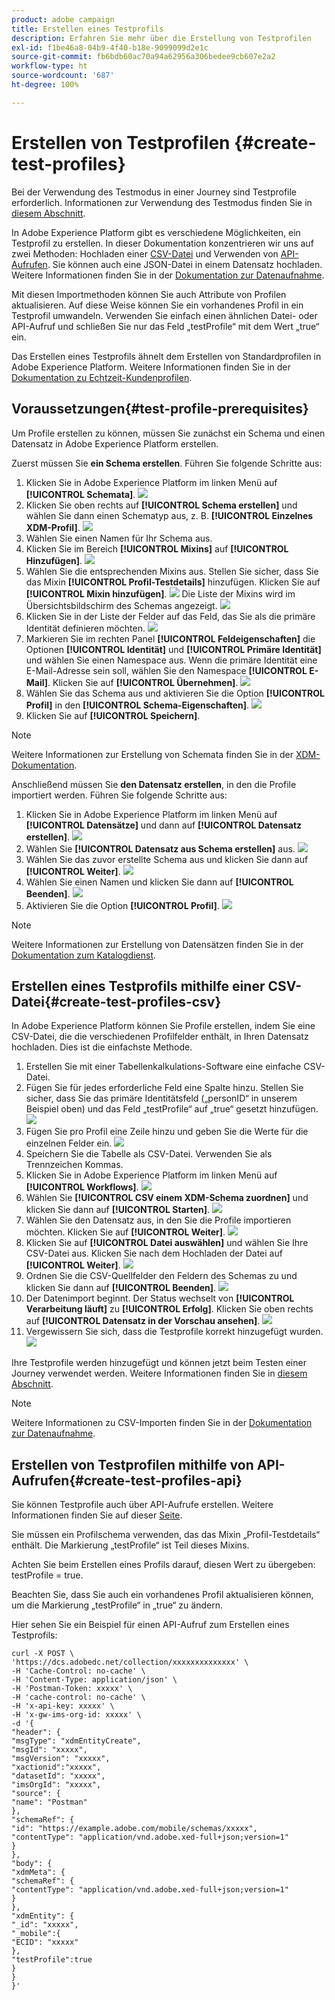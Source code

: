```yaml
---
product: adobe campaign
title: Erstellen eines Testprofils
description: Erfahren Sie mehr über die Erstellung von Testprofilen
exl-id: f1be46a8-04b9-4f40-b18e-9099099d2e1c
source-git-commit: fb6bdb60ac70a94a62956a306bedee9cb607e2a2
workflow-type: ht
source-wordcount: '687'
ht-degree: 100%

---
```


# Erstellen von Testprofilen {#create-test-profiles}

Bei der Verwendung des Testmodus in einer Journey sind Testprofile erforderlich. Informationen zur Verwendung des Testmodus finden Sie in [diesem Abschnitt](../building-journeys/testing-the-journey.md).

In Adobe Experience Platform gibt es verschiedene Möglichkeiten, ein Testprofil zu erstellen. In dieser Dokumentation konzentrieren wir uns auf zwei Methoden: Hochladen einer [CSV-Datei](../building-journeys/creating-test-profiles.md#create-test-profiles-csv) und Verwenden von [API-Aufrufen](../building-journeys/creating-test-profiles.md#create-test-profiles-api). Sie können auch eine JSON-Datei in einem Datensatz hochladen. Weitere Informationen finden Sie in der [Dokumentation zur Datenaufnahme](https://experienceleague.adobe.com/docs/experience-platform/ingestion/tutorials/ingest-batch-data.html?lang=de#add-data-to-dataset).

Mit diesen Importmethoden können Sie auch Attribute von Profilen aktualisieren. Auf diese Weise können Sie ein vorhandenes Profil in ein Testprofil umwandeln. Verwenden Sie einfach einen ähnlichen Datei- oder API-Aufruf und schließen Sie nur das Feld „testProfile“ mit dem Wert „true“ ein.

Das Erstellen eines Testprofils ähnelt dem Erstellen von Standardprofilen in Adobe Experience Platform. Weitere Informationen finden Sie in der [Dokumentation zu Echtzeit-Kundenprofilen](https://experienceleague.adobe.com/docs/experience-platform/profile/home.html?lang=de).

## Voraussetzungen{#test-profile-prerequisites}

Um Profile erstellen zu können, müssen Sie zunächst ein Schema und einen Datensatz in Adobe Experience Platform erstellen.

Zuerst müssen Sie **ein Schema erstellen**. Führen Sie folgende Schritte aus:

1. Klicken Sie in Adobe Experience Platform im linken Menü auf **[!UICONTROL Schemata]**.
   ![](../assets/test-profiles-0.png)
1. Klicken Sie oben rechts auf **[!UICONTROL Schema erstellen]** und wählen Sie dann einen Schematyp aus, z. B. **[!UICONTROL Einzelnes XDM-Profil]**.
   ![](../assets/test-profiles-1.png)
1. Wählen Sie einen Namen für Ihr Schema aus.
1. Klicken Sie im Bereich **[!UICONTROL Mixins]** auf **[!UICONTROL Hinzufügen]**.
   ![](../assets/test-profiles-1-bis.png)
1. Wählen Sie die entsprechenden Mixins aus. Stellen Sie sicher, dass Sie das Mixin **[!UICONTROL Profil-Testdetails]** hinzufügen. Klicken Sie auf **[!UICONTROL Mixin hinzufügen]**.
   ![](../assets/test-profiles-1-ter.png)
Die Liste der Mixins wird im Übersichtsbildschirm des Schemas angezeigt.
   ![](../assets/test-profiles-2.png)
1. Klicken Sie in der Liste der Felder auf das Feld, das Sie als die primäre Identität definieren möchten.
   ![](../assets/test-profiles-3.png)
1. Markieren Sie im rechten Panel **[!UICONTROL Feldeigenschaften]** die Optionen **[!UICONTROL Identität]** und **[!UICONTROL Primäre Identität]** und wählen Sie einen Namespace aus. Wenn die primäre Identität eine E-Mail-Adresse sein soll, wählen Sie den Namespace **[!UICONTROL E-Mail]**. Klicken Sie auf **[!UICONTROL Übernehmen]**.
   ![](../assets/test-profiles-4.png)
1. Wählen Sie das Schema aus und aktivieren Sie die Option **[!UICONTROL Profil]** in den **[!UICONTROL Schema-Eigenschaften]**.
   ![](../assets/test-profiles-5.png)
1. Klicken Sie auf **[!UICONTROL Speichern]**.

>[!NOTE]
>
>Weitere Informationen zur Erstellung von Schemata finden Sie in der [XDM-Dokumentation](https://experienceleague.adobe.com/docs/experience-platform/xdm/ui/resources/schemas.html?lang=de#prerequisites).

Anschließend müssen Sie **den Datensatz erstellen**, in den die Profile importiert werden. Führen Sie folgende Schritte aus:

1. Klicken Sie in Adobe Experience Platform im linken Menü auf **[!UICONTROL Datensätze]** und dann auf **[!UICONTROL Datensatz erstellen]**.
   ![](../assets/test-profiles-6.png)
1. Wählen Sie **[!UICONTROL Datensatz aus Schema erstellen]** aus.
   ![](../assets/test-profiles-7.png)
1. Wählen Sie das zuvor erstellte Schema aus und klicken Sie dann auf **[!UICONTROL Weiter]**.
   ![](../assets/test-profiles-8.png)
1. Wählen Sie einen Namen und klicken Sie dann auf **[!UICONTROL Beenden]**.
   ![](../assets/test-profiles-9.png)
1. Aktivieren Sie die Option **[!UICONTROL Profil]**.
   ![](../assets/test-profiles-10.png)

>[!NOTE]
>
> Weitere Informationen zur Erstellung von Datensätzen finden Sie in der [Dokumentation zum Katalogdienst](https://experienceleague.adobe.com/docs/experience-platform/catalog/datasets/user-guide.html?lang=de#getting-started).

## Erstellen eines Testprofils mithilfe einer CSV-Datei{#create-test-profiles-csv}

In Adobe Experience Platform können Sie Profile erstellen, indem Sie eine CSV-Datei, die die verschiedenen Profilfelder enthält, in Ihren Datensatz hochladen. Dies ist die einfachste Methode.

1. Erstellen Sie mit einer Tabellenkalkulations-Software eine einfache CSV-Datei.
1. Fügen Sie für jedes erforderliche Feld eine Spalte hinzu. Stellen Sie sicher, dass Sie das primäre Identitätsfeld („personID“ in unserem Beispiel oben) und das Feld „testProfile“ auf „true“ gesetzt hinzufügen.
   ![](../assets/test-profiles-11.png)
1. Fügen Sie pro Profil eine Zeile hinzu und geben Sie die Werte für die einzelnen Felder ein.
   ![](../assets/test-profiles-12.png)
1. Speichern Sie die Tabelle als CSV-Datei. Verwenden Sie als Trennzeichen Kommas.
1. Klicken Sie in Adobe Experience Platform im linken Menü auf **[!UICONTROL Workflows]**.
   ![](../assets/test-profiles-14.png)
1. Wählen Sie **[!UICONTROL CSV einem XDM-Schema zuordnen]** und klicken Sie dann auf **[!UICONTROL Starten]**.
   ![](../assets/test-profiles-16.png)
1. Wählen Sie den Datensatz aus, in den Sie die Profile importieren möchten. Klicken Sie auf **[!UICONTROL Weiter]**.
   ![](../assets/test-profiles-17.png)
1. Klicken Sie auf **[!UICONTROL Datei auswählen]** und wählen Sie Ihre CSV-Datei aus. Klicken Sie nach dem Hochladen der Datei auf **[!UICONTROL Weiter]**.
   ![](../assets/test-profiles-18.png)
1. Ordnen Sie die CSV-Quellfelder den Feldern des Schemas zu und klicken Sie dann auf **[!UICONTROL Beenden]**.
   ![](../assets/test-profiles-19.png)
1. Der Datenimport beginnt. Der Status wechselt von **[!UICONTROL Verarbeitung läuft]** zu **[!UICONTROL Erfolg]**. Klicken Sie oben rechts auf **[!UICONTROL Datensatz in der Vorschau ansehen]**.
   ![](../assets/test-profiles-20.png)
1. Vergewissern Sie sich, dass die Testprofile korrekt hinzugefügt wurden.
   ![](../assets/test-profiles-21.png)

Ihre Testprofile werden hinzugefügt und können jetzt beim Testen einer Journey verwendet werden. Weitere Informationen finden Sie in [diesem Abschnitt](../building-journeys/testing-the-journey.md).
>[!NOTE]
>
> Weitere Informationen zu CSV-Importen finden Sie in der [Dokumentation zur Datenaufnahme](https://experienceleague.adobe.com/docs/experience-platform/ingestion/tutorials/map-a-csv-file.html?lang=de#tutorials).

## Erstellen von Testprofilen mithilfe von API-Aufrufen{#create-test-profiles-api}

Sie können Testprofile auch über API-Aufrufe erstellen. Weitere Informationen finden Sie auf dieser [Seite](https://experienceleague.adobe.com/docs/experience-platform/profile/home.html?lang=de).

Sie müssen ein Profilschema verwenden, das das Mixin „Profil-Testdetails“ enthält. Die Markierung „testProfile“ ist Teil dieses Mixins.

Achten Sie beim Erstellen eines Profils darauf, diesen Wert zu übergeben: testProfile = true.

Beachten Sie, dass Sie auch ein vorhandenes Profil aktualisieren können, um die Markierung „testProfile“ in „true“ zu ändern.

Hier sehen Sie ein Beispiel für einen API-Aufruf zum Erstellen eines Testprofils:

```
curl -X POST \
'https://dcs.adobedc.net/collection/xxxxxxxxxxxxxx' \
-H 'Cache-Control: no-cache' \
-H 'Content-Type: application/json' \
-H 'Postman-Token: xxxxx' \
-H 'cache-control: no-cache' \
-H 'x-api-key: xxxxx' \
-H 'x-gw-ims-org-id: xxxxx' \
-d '{
"header": {
"msgType": "xdmEntityCreate",
"msgId": "xxxxx",
"msgVersion": "xxxxx",
"xactionid":"xxxxx",
"datasetId": "xxxxx",
"imsOrgId": "xxxxx",
"source": {
"name": "Postman"
},
"schemaRef": {
"id": "https://example.adobe.com/mobile/schemas/xxxxx",
"contentType": "application/vnd.adobe.xed-full+json;version=1"
}
},
"body": {
"xdmMeta": {
"schemaRef": {
"contentType": "application/vnd.adobe.xed-full+json;version=1"
}
},
"xdmEntity": {
"_id": "xxxxx",
"_mobile":{
"ECID": "xxxxx"
},
"testProfile":true
}
}
}'
```

